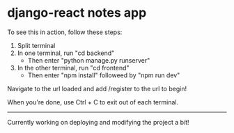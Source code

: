 # django-react notes app

To see this in action, follow these steps:

1. Split terminal
2. In one terminal, run "cd backend"
     - Then enter "python manage.py runserver"
3. In the other terminal, run "cd frontend"
     - Then enter "npm install" followeed by "npm run dev"

Navigate to the url loaded and add /register to the url to begin!

When you're done, use Ctrl + C to exit out of each terminal. 

----

Currently working on deploying and modifying the project a bit!
